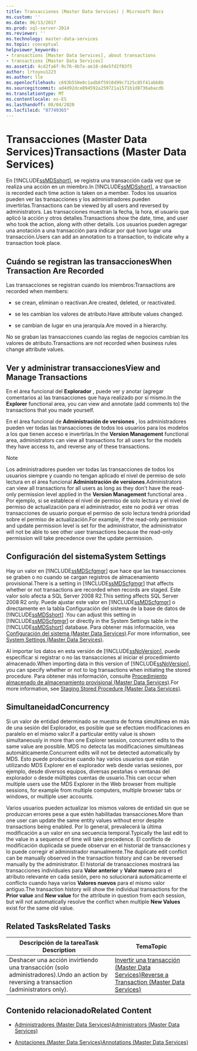 ```yaml
---
title: Transacciones (Master Data Services) | Microsoft Docs
ms.custom: ''
ms.date: 06/13/2017
ms.prod: sql-server-2014
ms.reviewer: ''
ms.technology: master-data-services
ms.topic: conceptual
helpviewer_keywords:
- transactions [Master Data Services], about transactions
- transactions [Master Data Services]
ms.assetid: 4cd2fa6f-9c76-4b7a-ae18-d4e5fd2f03f5
author: lrtoyou1223
ms.author: lle
ms.openlocfilehash: c693b550e0c1adb8f5910d99c7125c85f41abb8b
ms.sourcegitcommit: ad4d92dce894592a259721a1571b1d8736abacdb
ms.translationtype: MT
ms.contentlocale: es-ES
ms.lasthandoff: 08/04/2020
ms.locfileid: "87749365"
---
```

# <a name="transactions-master-data-services"></a><span data-ttu-id="637ff-102">Transacciones (Master Data Services)</span><span class="sxs-lookup"><span data-stu-id="637ff-102">Transactions (Master Data Services)</span></span>
  <span data-ttu-id="637ff-103">En [!INCLUDE[ssMDSshort](../includes/ssmdsshort-md.md)], se registra una transacción cada vez que se realiza una acción en un miembro.</span><span class="sxs-lookup"><span data-stu-id="637ff-103">In [!INCLUDE[ssMDSshort](../includes/ssmdsshort-md.md)], a transaction is recorded each time action is taken on a member.</span></span> <span data-ttu-id="637ff-104">Todos los usuarios pueden ver las transacciones y los administradores pueden invertirlas.</span><span class="sxs-lookup"><span data-stu-id="637ff-104">Transactions can be viewed by all users and reversed by administrators.</span></span> <span data-ttu-id="637ff-105">Las transacciones muestran la fecha, la hora, el usuario que aplicó la acción y otros detalles.</span><span class="sxs-lookup"><span data-stu-id="637ff-105">Transactions show the date, time, and user who took the action, along with other details.</span></span> <span data-ttu-id="637ff-106">Los usuarios pueden agregar una anotación a una transacción para indicar por qué tuvo lugar una transacción.</span><span class="sxs-lookup"><span data-stu-id="637ff-106">Users can add an annotation to a transaction, to indicate why a transaction took place.</span></span>  
  
## <a name="when-transaction-are-recorded"></a><span data-ttu-id="637ff-107">Cuándo se registran las transacciones</span><span class="sxs-lookup"><span data-stu-id="637ff-107">When Transaction Are Recorded</span></span>  
 <span data-ttu-id="637ff-108">Las transacciones se registran cuando los miembros:</span><span class="sxs-lookup"><span data-stu-id="637ff-108">Transactions are recorded when members:</span></span>  
  
-   <span data-ttu-id="637ff-109">se crean, eliminan o reactivan.</span><span class="sxs-lookup"><span data-stu-id="637ff-109">Are created, deleted, or reactivated.</span></span>  
  
-   <span data-ttu-id="637ff-110">se les cambian los valores de atributo.</span><span class="sxs-lookup"><span data-stu-id="637ff-110">Have attribute values changed.</span></span>  
  
-   <span data-ttu-id="637ff-111">se cambian de lugar en una jerarquía.</span><span class="sxs-lookup"><span data-stu-id="637ff-111">Are moved in a hierarchy.</span></span>  
  
 <span data-ttu-id="637ff-112">No se graban las transacciones cuando las reglas de negocios cambian los valores de atributo.</span><span class="sxs-lookup"><span data-stu-id="637ff-112">Transactions are not recorded when business rules change attribute values.</span></span>  
  
## <a name="view-and-manage-transactions"></a><span data-ttu-id="637ff-113">Ver y administrar transacciones</span><span class="sxs-lookup"><span data-stu-id="637ff-113">View and Manage Transactions</span></span>  
 <span data-ttu-id="637ff-114">En el área funcional del **Explorador** , puede ver y anotar (agregar comentarios a) las transacciones que haya realizado por sí mismo.</span><span class="sxs-lookup"><span data-stu-id="637ff-114">In the **Explorer** functional area, you can view and annotate (add comments to) the transactions that you made yourself.</span></span>  
  
 <span data-ttu-id="637ff-115">En el área funcional de **Administración de versiones** , los administradores pueden ver todas las transacciones de todos los usuarios para los modelos a los que tienen acceso e invertirlas.</span><span class="sxs-lookup"><span data-stu-id="637ff-115">In the **Version Management** functional area, administrators can view all transactions for all users for the models they have access to, and reverse any of these transactions.</span></span>  
  
> [!NOTE]  
>  <span data-ttu-id="637ff-116">Los administradores pueden ver todas las transacciones de todos los usuarios siempre y cuando no tengan aplicado el nivel de permiso de solo lectura en el área funcional **Administración de versiones**.</span><span class="sxs-lookup"><span data-stu-id="637ff-116">Administrators can view all transactions for all users as long as they don't have the read-only permission level applied in the **Version Management** functional area .</span></span> <span data-ttu-id="637ff-117">Por ejemplo, si se establece el nivel de permiso de solo lectura y el nivel de permiso de actualización para el administrador, este no podrá ver otras transacciones de usuario porque el permiso de solo lectura tendrá prioridad sobre el permiso de actualización.</span><span class="sxs-lookup"><span data-stu-id="637ff-117">For example, if the read-only permission and update permission level is set for the administrator, the administrator will not be able to see other user transactions because the read-only permission will take precedence over the update permission.</span></span>

## <a name="system-settings"></a><span data-ttu-id="637ff-118">Configuración del sistema</span><span class="sxs-lookup"><span data-stu-id="637ff-118">System Settings</span></span>  
 <span data-ttu-id="637ff-119">Hay un valor en [!INCLUDE[ssMDScfgmgr](../includes/ssmdscfgmgr-md.md)] que hace que las transacciones se graben o no cuando se cargan registros de almacenamiento provisional.</span><span class="sxs-lookup"><span data-stu-id="637ff-119">There is a setting in [!INCLUDE[ssMDScfgmgr](../includes/ssmdscfgmgr-md.md)] that affects whether or not transactions are recorded when records are staged.</span></span> <span data-ttu-id="637ff-120">Este valor solo afecta a SQL Server 2008 R2.</span><span class="sxs-lookup"><span data-stu-id="637ff-120">This setting affects SQL Server 2008 R2 only.</span></span> <span data-ttu-id="637ff-121">Puede ajustar este valor en [!INCLUDE[ssMDScfgmgr](../includes/ssmdscfgmgr-md.md)] o directamente en la tabla Configuración del sistema de la base de datos de [!INCLUDE[ssMDSshort](../includes/ssmdsshort-md.md)] .</span><span class="sxs-lookup"><span data-stu-id="637ff-121">You can adjust this setting in [!INCLUDE[ssMDScfgmgr](../includes/ssmdscfgmgr-md.md)] or directly in the System Settings table in the [!INCLUDE[ssMDSshort](../includes/ssmdsshort-md.md)] database.</span></span> <span data-ttu-id="637ff-122">Para obtener más información, vea [Configuración del sistema &#40;Master Data Services&#41;](system-settings-master-data-services.md).</span><span class="sxs-lookup"><span data-stu-id="637ff-122">For more information, see [System Settings &#40;Master Data Services&#41;](system-settings-master-data-services.md).</span></span>  
  
 <span data-ttu-id="637ff-123">Al importar los datos en esta versión de [!INCLUDE[ssNoVersion](../includes/ssnoversion-md.md)], puede especificar si registrar o no las transacciones al iniciar el procedimiento almacenado.</span><span class="sxs-lookup"><span data-stu-id="637ff-123">When importing data in this version of [!INCLUDE[ssNoVersion](../includes/ssnoversion-md.md)], you can specify whether or not to log transactions when initiating the stored procedure.</span></span> <span data-ttu-id="637ff-124">Para obtener más información, consulte [Procedimiento almacenado de almacenamiento provisional &#40;Master Data Services&#41;](../../2014/master-data-services/staging-stored-procedure-master-data-services.md).</span><span class="sxs-lookup"><span data-stu-id="637ff-124">For more information, see [Staging Stored Procedure &#40;Master Data Services&#41;](../../2014/master-data-services/staging-stored-procedure-master-data-services.md).</span></span>  
  
## <a name="concurrency"></a><span data-ttu-id="637ff-125">Simultaneidad</span><span class="sxs-lookup"><span data-stu-id="637ff-125">Concurrency</span></span>  
 <span data-ttu-id="637ff-126">Si un valor de entidad determinado se muestra de forma simultánea en más de una sesión del Explorador, es posible que se efectúen modificaciones en paralelo en el mismo valor.</span><span class="sxs-lookup"><span data-stu-id="637ff-126">If a particular entity value is shown simultaneously in more than one Explorer session, concurrent edits to the same value are possible.</span></span> <span data-ttu-id="637ff-127">MDS no detecta las modificaciones simultáneas automáticamente.</span><span class="sxs-lookup"><span data-stu-id="637ff-127">Concurrent edits will not be detected automatically by MDS.</span></span> <span data-ttu-id="637ff-128">Esto puede producirse cuando hay varios usuarios que están utilizando MDS Explorer en el explorador web desde varias sesiones, por ejemplo, desde diversos equipos, diversas pestañas o ventanas del explorador o desde múltiples cuentas de usuario.</span><span class="sxs-lookup"><span data-stu-id="637ff-128">This can occur when multiple users use the MDS Explorer in the Web browser from multiple sessions, for example from multiple computers, multiple browser tabs or windows, or multiple user accounts.</span></span>  
  
 <span data-ttu-id="637ff-129">Varios usuarios pueden actualizar los mismos valores de entidad sin que se produzcan errores pese a que estén habilitadas transacciones.</span><span class="sxs-lookup"><span data-stu-id="637ff-129">More than one user can update the same entity values without error despite transactions being enabled.</span></span> <span data-ttu-id="637ff-130">Por lo general, prevalecerá la última modificación a un valor en una secuencia temporal.</span><span class="sxs-lookup"><span data-stu-id="637ff-130">Typically the last edit to the value in a sequence of time will take precedence.</span></span> <span data-ttu-id="637ff-131">El conflicto de modificación duplicada se puede observar en el historial de transacciones y lo puede corregir el administrador manualmente.</span><span class="sxs-lookup"><span data-stu-id="637ff-131">The duplicate edit conflict can be manually observed in the transaction history and can be reversed manually by the administrator.</span></span> <span data-ttu-id="637ff-132">El historial de transacciones mostrará las transacciones individuales para **Valor anterior** y **Valor nuevo** para el atributo relevante en cada sesión, pero no solucionará automáticamente el conflicto cuando haya varios **Valores nuevos** para el mismo valor antiguo.</span><span class="sxs-lookup"><span data-stu-id="637ff-132">The transaction history will show the individual transactions for the **Prior value** and **New value** for the attribute in question from each session, but will not automatically resolve the conflict when multiple **New Values** exist for the same old value.</span></span>  
  
## <a name="related-tasks"></a><span data-ttu-id="637ff-133">Related Tasks</span><span class="sxs-lookup"><span data-stu-id="637ff-133">Related Tasks</span></span>  
  
|<span data-ttu-id="637ff-134">Descripción de la tarea</span><span class="sxs-lookup"><span data-stu-id="637ff-134">Task Description</span></span>|<span data-ttu-id="637ff-135">Tema</span><span class="sxs-lookup"><span data-stu-id="637ff-135">Topic</span></span>|  
|----------------------|-----------|  
|<span data-ttu-id="637ff-136">Deshacer una acción invirtiendo una transacción (solo administradores).</span><span class="sxs-lookup"><span data-stu-id="637ff-136">Undo an action by reversing a transaction (administrators only).</span></span>|[<span data-ttu-id="637ff-137">Invertir una transacción &#40;Master Data Services&#41;</span><span class="sxs-lookup"><span data-stu-id="637ff-137">Reverse a Transaction &#40;Master Data Services&#41;</span></span>](../../2014/master-data-services/reverse-a-transaction-master-data-services.md)|  
  
## <a name="related-content"></a><span data-ttu-id="637ff-138">Contenido relacionado</span><span class="sxs-lookup"><span data-stu-id="637ff-138">Related Content</span></span>  
  
-   [<span data-ttu-id="637ff-139">Administradores &#40;Master Data Services&#41;</span><span class="sxs-lookup"><span data-stu-id="637ff-139">Administrators &#40;Master Data Services&#41;</span></span>](../../2014/master-data-services/administrators-master-data-services.md)  
  
-   [<span data-ttu-id="637ff-140">Anotaciones &#40;Master Data Services&#41;</span><span class="sxs-lookup"><span data-stu-id="637ff-140">Annotations &#40;Master Data Services&#41;</span></span>](../../2014/master-data-services/annotations-master-data-services.md)  
  
  
